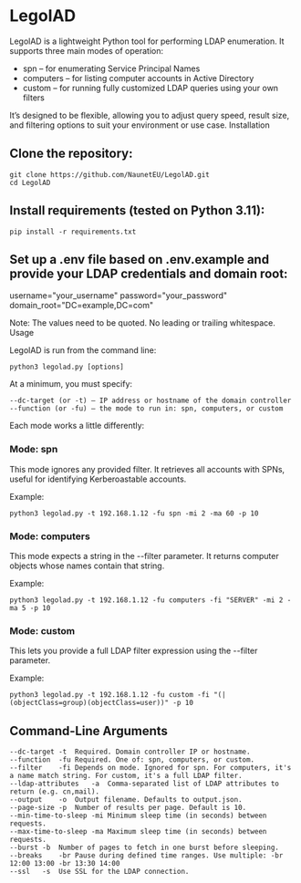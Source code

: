 # LegolAD

LegolAD is a lightweight Python tool for performing LDAP enumeration. It supports three main modes of operation:

- spn – for enumerating Service Principal Names
- computers – for listing computer accounts in Active Directory
- custom – for running fully customized LDAP queries using your own filters

It’s designed to be flexible, allowing you to adjust query speed, result size, and filtering options to suit your environment or use case.
Installation

## Clone the repository:

```
git clone https://github.com/NaunetEU/LegolAD.git
cd LegolAD
```

## Install requirements (tested on Python 3.11):

```
pip install -r requirements.txt
```

## Set up a .env file based on .env.example and provide your LDAP credentials and domain root:

username="your_username"
password="your_password"
domain_root="DC=example,DC=com"

Note: The values need to be quoted. No leading or trailing whitespace.
Usage

LegolAD is run from the command line:

```
python3 legolad.py [options]
```

At a minimum, you must specify:

```
--dc-target (or -t) – IP address or hostname of the domain controller
--function (or -fu) – the mode to run in: spn, computers, or custom
```

Each mode works a little differently:
### Mode: spn

This mode ignores any provided filter. It retrieves all accounts with SPNs, useful for identifying Kerberoastable accounts.

Example:

```
python3 legolad.py -t 192.168.1.12 -fu spn -mi 2 -ma 60 -p 10
```

### Mode: computers

This mode expects a string in the --filter parameter. It returns computer objects whose names contain that string.

Example:

```
python3 legolad.py -t 192.168.1.12 -fu computers -fi "SERVER" -mi 2 -ma 5 -p 10
```

### Mode: custom

This lets you provide a full LDAP filter expression using the --filter parameter.

Example:

```
python3 legolad.py -t 192.168.1.12 -fu custom -fi "(|(objectClass=group)(objectClass=user))" -p 10
```

## Command-Line Arguments

```
--dc-target	-t	Required. Domain controller IP or hostname.
--function	-fu	Required. One of: spn, computers, or custom.
--filter	-fi	Depends on mode. Ignored for spn. For computers, it's a name match string. For custom, it's a full LDAP filter.
--ldap-attributes	-a	Comma-separated list of LDAP attributes to return (e.g. cn,mail).
--output	-o	Output filename. Defaults to output.json.
--page-size	-p	Number of results per page. Default is 10.
--min-time-to-sleep	-mi	Minimum sleep time (in seconds) between requests.
--max-time-to-sleep	-ma	Maximum sleep time (in seconds) between requests.
--burst	-b	Number of pages to fetch in one burst before sleeping.
--breaks	-br	Pause during defined time ranges. Use multiple: -br 12:00 13:00 -br 13:30 14:00
--ssl	-s	Use SSL for the LDAP connection.
```
